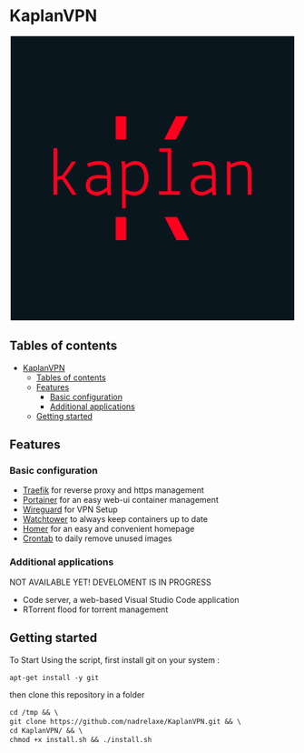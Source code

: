 # KaplanVPN

<p align="center">
   <img src="resources/homer/myicons/logo-color.png" alt="Kaplan logo" width="500"/>
</p>

## Tables of contents

- [KaplanVPN](#kaplanvpn)
  - [Tables of contents](#tables-of-contents)
  - [Features](#features)
    - [Basic configuration](#basic-configuration)
    - [Additional applications](#additional-applications)
  - [Getting started](#getting-started)

## Features

### Basic configuration

- [Traefik](https://github.com/traefik/traefik) for reverse proxy and https management
- [Portainer](https://www.portainer.io/) for an easy web-ui container management
- [Wireguard](https://www.wireguard.com/) for VPN Setup
- [Watchtower](https://github.com/containrrr/watchtower) to always keep containers up to date
- [Homer](https://github.com/bastienwirtz/homer) for an easy and convenient homepage
- [Crontab](https://man7.org/linux/man-pages/man5/crontab.5.html) to daily remove unused images

### Additional applications

NOT AVAILABLE YET! DEVELOMENT IS IN PROGRESS

- Code server, a web-based Visual Studio Code application
- RTorrent flood for torrent management
  
## Getting started

To Start Using the script, first install git on your system : 

```shell
apt-get install -y git
```

then clone this repository in a folder

```shell
cd /tmp && \
git clone https://github.com/nadrelaxe/KaplanVPN.git && \
cd KaplanVPN/ && \
chmod +x install.sh && ./install.sh
```